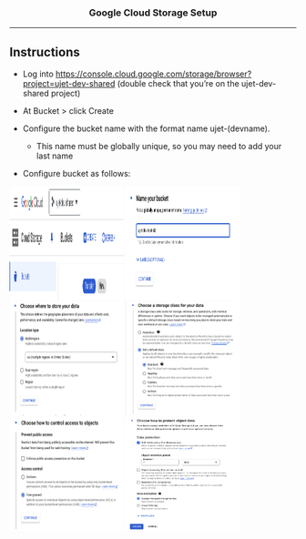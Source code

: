 <h3 align="center">Google Cloud Storage Setup</h3>

---

## Instructions
 - Log into https://console.cloud.google.com/storage/browser?project=ujet-dev-shared (double check that you’re on the ujet-dev-shared project)

 - At Bucket > click Create 

 - Configure the bucket name with the format name ujet-(devname). 
   - This name must be globally unique, so you may need to add your last name
 - Configure bucket as follows:

<img width=200px height=200px src="https://github.com/chuongtmt-slz/Setup/blob/main/Google%20Cloud%20Storage/google.png" alt="Google Cloud Storage Setup">

<img width=200px height=200px src="https://github.com/chuongtmt-slz/Setup/blob/main/Google%20Cloud%20Storage/name.png" alt="name">

<img width=200px height=200px src="https://github.com/chuongtmt-slz/Setup/blob/main/Google%20Cloud%20Storage/location.png" alt="location">
<img width=200px height=200px src="https://github.com/chuongtmt-slz/Setup/blob/main/Google%20Cloud%20Storage/storage.png" alt="storage">
<img width=200px height=200px src="https://github.com/chuongtmt-slz/Setup/blob/main/Google%20Cloud%20Storage/control.png" alt="control">
<img width=200px height=200px src="https://github.com/chuongtmt-slz/Setup/blob/main/Google%20Cloud%20Storage/protect.png" alt="protect">
